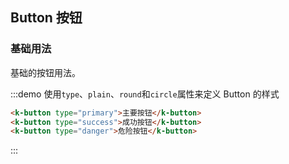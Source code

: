 ## Button 按钮

### 基础用法

基础的按钮用法。

:::demo 使用`type`、`plain`、`round`和`circle`属性来定义 Button 的样式

```html 按钮
<k-button type="primary">主要按钮</k-button>
<k-button type="success">成功按钮</k-button>
<k-button type="danger">危险按钮</k-button>
```

:::
